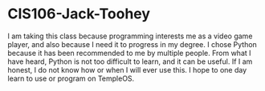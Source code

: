 # CIS106-Jack-Toohey
I am taking this class because programming interests me as a video game player, and also because I need it to progress in my degree.
I chose Python because it has been recommended to me by multiple people. 
From what I have heard, Python is not too difficult to learn, and it can be useful.
If I am honest, I do not know how or when I will ever use this.
I hope to one day learn to use or program on TempleOS.
